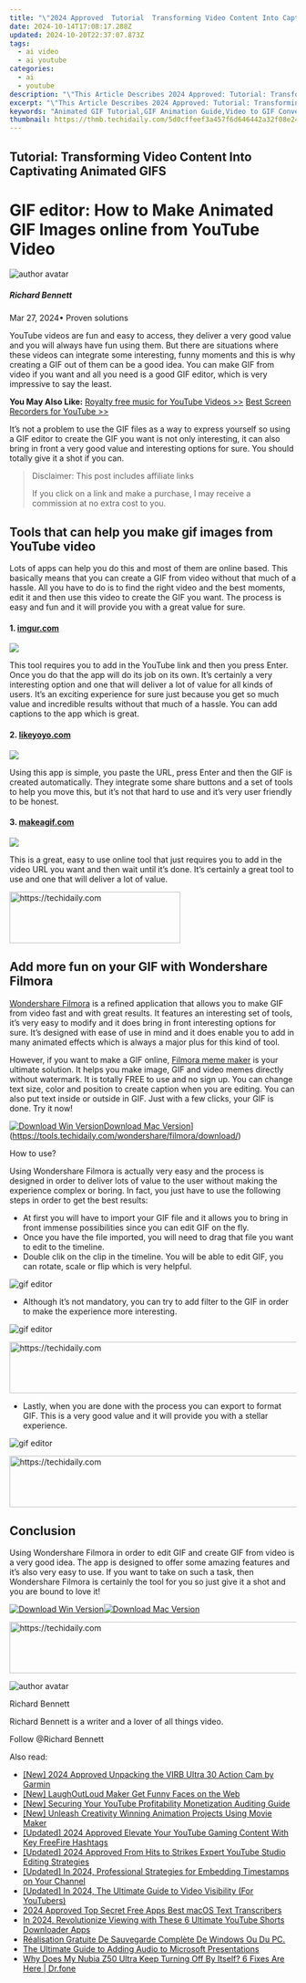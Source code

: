 ```yaml
---
title: "\"2024 Approved  Tutorial  Transforming Video Content Into Captivating Animated GIFS\""
date: 2024-10-14T17:08:17.288Z
updated: 2024-10-20T22:37:07.873Z
tags:
  - ai video
  - ai youtube
categories:
  - ai
  - youtube
description: "\"This Article Describes 2024 Approved: Tutorial: Transforming Video Content Into Captivating Animated GIFS\""
excerpt: "\"This Article Describes 2024 Approved: Tutorial: Transforming Video Content Into Captivating Animated GIFS\""
keywords: "Animated GIF Tutorial,GIF Animation Guide,Video to GIF Conversion,GIF Making Basics,Create Engaging GIFs,Transform Videos To GIF,Animated GIF Creation"
thumbnail: https://thmb.techidaily.com/5d0cffeef3a457f6d646442a32f08e24ee51602aa778ea2d41cdc52aa7fdbdaa.jpg
---
```


## Tutorial: Transforming Video Content Into Captivating Animated GIFS

# GIF editor: How to Make Animated GIF Images online from YouTube Video

![author avatar](https://images.wondershare.com/filmora/article-images/richard-bennett.jpg)

##### Richard Bennett

 Mar 27, 2024• Proven solutions

YouTube videos are fun and easy to access, they deliver a very good value and you will always have fun using them. But there are situations where these videos can integrate some interesting, funny moments and this is why creating a GIF out of them can be a good idea. You can make GIF from video if you want and all you need is a good GIF editor, which is very impressive to say the least.

**You May Also Like:**
[Royalty free music for YouTube Videos >>](https://tools.techidaily.com/wondershare/filmora/download/)
[Best Screen Recorders for YouTube >>](https://tools.techidaily.com/wondershare/filmora/download/)

It’s not a problem to use the GIF files as a way to express yourself so using a GIF editor to create the GIF you want is not only interesting, it can also bring in front a very good value and interesting options for sure. You should totally give it a shot if you can.

>  Disclaimer: This post includes affiliate links
>
>  If you click on a link and make a purchase, I may receive a commission at no extra cost to you.
>

## Tools that can help you make gif images from YouTube video

Lots of apps can help you do this and most of them are online based. This basically means that you can create a GIF from video without that much of a hassle. All you have to do is to find the right video and the best moments, edit it and then use this video to create the GIF you want. The process is easy and fun and it will provide you with a great value for sure.

#### 1\. [imgur.com](https://imgur.com/vidgif)

![](https://images.wondershare.com/filmora/article-images/imgur-video-to-gif.jpg)

This tool requires you to add in the YouTube link and then you press Enter. Once you do that the app will do its job on its own. It’s certainly a very interesting option and one that will deliver a lot of value for all kinds of users. It’s an exciting experience for sure just because you get so much value and incredible results without that much of a hassle. You can add captions to the app which is great.

#### 2\. [likeyoyo.com](https://likeyoyo.com/)

![](https://images.wondershare.com/filmora/article-images/likeyoyo-video-to-gif.jpg)

Using this app is simple, you paste the URL, press Enter and then the GIF is created automatically. They integrate some share buttons and a set of tools to help you move this, but it’s not that hard to use and it’s very user friendly to be honest.

#### 3\. [makeagif.com](http://makeagif.com/youtube-to-gif)

![](https://images.wondershare.com/filmora/article-images/makeagif-video-to-gif.jpg)

This is a great, easy to use online tool that just requires you to add in the video URL you want and then wait until it’s done. It’s certainly a great tool to use and one that will deliver a lot of value.

<!-- affiliate ads begin -->
<a href="https://homestyler.sjv.io/c/5597632/1943648/22993" target="_top" id="1943648">
  <img src="//a.impactradius-go.com/display-ad/22993-1943648" border="0" alt="https://techidaily.com" width="300" height="90"/>
</a>
<img height="0" width="0" src="https://homestyler.sjv.io/i/5597632/1943648/22993" style="position:absolute;visibility:hidden;" border="0" />
<!-- affiliate ads end -->

## Add more fun on your GIF with Wondershare Filmora

[Wondershare Filmora](https://tools.techidaily.com/wondershare/filmora/download/) is a refined application that allows you to make GIF from video fast and with great results. It features an interesting set of tools, it’s very easy to modify and it does bring in front interesting options for sure. It’s designed with ease of use in mind and it does enable you to add in many animated effects which is always a major plus for this kind of tool.

However, if you want to make a GIF online, [Filmora meme maker](https://tools.techidaily.com/wondershare/filmora/download/) is your ultimate solution. It helps you make image, GIF and video memes directly without watermark. It is totally FREE to use and no sign up. You can change text size, color and position to create caption when you are editing. You can also put text inside or outside in GIF. Just with a few clicks, your GIF is done. Try it now!

[![Download Win Version](https://images.wondershare.com/filmora/guide/download-btn-win.jpg)](https://tools.techidaily.com/wondershare/filmora/download/)[Download Mac Version](https://images.wondershare.com/filmora/guide/download-btn-mac.jpg)](https://tools.techidaily.com/wondershare/filmora/download/)

How to use?

Using Wondershare Filmora is actually very easy and the process is designed in order to deliver lots of value to the user without making the experience complex or boring. In fact, you just have to use the following steps in order to get the best results:

* At first you will have to import your GIF file and it allows you to bring in front immense possibilities since you can edit GIF on the fly.
* Once you have the file imported, you will need to drag that file you want to edit to the timeline.
* Double clik on the clip in the timeline. You will be able to edit GIF, you can rotate, scale or flip which is very helpful.

![gif editor](https://images.wondershare.com/filmora/article-images/video-editing-panel-win.jpg)

* Although it’s not mandatory, you can try to add filter to the GIF in order to make the experience more interesting.

![gif editor](https://images.wondershare.com/filmora/guide/filters-9-win.jpg)

<!-- affiliate ads begin -->
<a href="https://appsumo.8odi.net/c/5597632/2087394/7443" target="_top" id="2087394">
  <img src="//a.impactradius-go.com/display-ad/7443-2087394" border="0" alt="https://techidaily.com" width="728" height="90"/>
</a>
<img height="0" width="0" src="https://appsumo.8odi.net/i/5597632/2087394/7443" style="position:absolute;visibility:hidden;" border="0" />
<!-- affiliate ads end -->

* Lastly, when you are done with the process you can export to format GIF. This is a very good value and it will provide you with a stellar experience.

![gif editor](https://images.wondershare.com/filmora/article-images/export-video-9.jpg)

<!-- affiliate ads begin -->
<a href="https://appsumo.8odi.net/c/5597632/2151865/7443" target="_top" id="2151865">
  <img src="//a.impactradius-go.com/display-ad/7443-2151865" border="0" alt="https://techidaily.com" width="728" height="90"/>
</a>
<img height="0" width="0" src="https://appsumo.8odi.net/i/5597632/2151865/7443" style="position:absolute;visibility:hidden;" border="0" />
<!-- affiliate ads end -->

## Conclusion

Using Wondershare Filmora in order to edit GIF and create GIF from video is a very good idea. The app is designed to offer some amazing features and it’s also very easy to use. If you want to take on such a task, then Wondershare Filmora is certainly the tool for you so just give it a shot and you are bound to love it!

[![Download Win Version](https://images.wondershare.com/filmora/guide/download-btn-win.jpg)](https://tools.techidaily.com/wondershare/filmora/download/)[![Download Mac Version](https://images.wondershare.com/filmora/guide/download-btn-mac.jpg)](https://tools.techidaily.com/wondershare/filmora/download/)

<!-- affiliate ads begin -->
<a href="https://ephamedtechinc.pxf.io/c/5597632/2136615/26400" target="_top" id="2136615">
  <img src="//a.impactradius-go.com/display-ad/26400-2136615" border="0" alt="https://techidaily.com" width="728" height="90"/>
</a>
<img height="0" width="0" src="https://ephamedtechinc.pxf.io/i/5597632/2136615/26400" style="position:absolute;visibility:hidden;" border="0" />
<!-- affiliate ads end -->

![author avatar](https://images.wondershare.com/filmora/article-images/richard-bennett.jpg)

Richard Bennett

Richard Bennett is a writer and a lover of all things video.

Follow @Richard Bennett

<ins class="adsbygoogle"
     style="display:block"
     data-ad-format="autorelaxed"
     data-ad-client="ca-pub-7571918770474297"
     data-ad-slot="1223367746"></ins>

<ins class="adsbygoogle"
     style="display:block"
     data-ad-client="ca-pub-7571918770474297"
     data-ad-slot="8358498916"
     data-ad-format="auto"
     data-full-width-responsive="true"></ins>

<span class="atpl-alsoreadstyle">Also read:</span>
<div><ul>
<li><a href="https://fox-links.techidaily.com/new-2024-approved-unpacking-the-virb-ultra-30-action-cam-by-garmin/"><u>[New] 2024 Approved Unpacking the VIRB Ultra 30 Action Cam by Garmin</u></a></li>
<li><a href="https://fox-friendly.techidaily.com/new-laughoutloud-maker-get-funny-faces-on-the-web/"><u>[New] LaughOutLoud Maker Get Funny Faces on the Web</u></a></li>
<li><a href="https://youtube-web.techidaily.com/ecuring-your-youtube-profitability-monetization-auditing-guide/"><u>[New] Securing Your YouTube Profitability Monetization Auditing Guide</u></a></li>
<li><a href="https://some-skills.techidaily.com/new-unleash-creativity-winning-animation-projects-using-movie-maker/"><u>[New] Unleash Creativity Winning Animation Projects Using Movie Maker</u></a></li>
<li><a href="https://youtube-web.techidaily.com/ed-2024-approved-elevate-your-youtube-gaming-content-with-key-freefire-hashtags/"><u>[Updated] 2024 Approved Elevate Your YouTube Gaming Content With Key FreeFire Hashtags</u></a></li>
<li><a href="https://youtube-web.techidaily.com/ed-2024-approved-from-hits-to-strikes-expert-youtube-studio-editing-strategies/"><u>[Updated] 2024 Approved From Hits to Strikes Expert YouTube Studio Editing Strategies</u></a></li>
<li><a href="https://youtube-web.techidaily.com/ed-in-2024-professional-strategies-for-embedding-timestamps-on-your-channel/"><u>[Updated] In 2024, Professional Strategies for Embedding Timestamps on Your Channel</u></a></li>
<li><a href="https://youtube-web.techidaily.com/ed-in-2024-the-ultimate-guide-to-video-visibility-for-youtubers/"><u>[Updated] In 2024, The Ultimate Guide to Video Visibility (For YouTubers)</u></a></li>
<li><a href="https://some-guidance.techidaily.com/2024-approved-top-secret-free-apps-best-macos-text-transcribers/"><u>2024 Approved Top Secret Free Apps Best macOS Text Transcribers</u></a></li>
<li><a href="https://youtube-web.techidaily.com/24-revolutionize-viewing-with-these-6-ultimate-youtube-shorts-downloader-apps/"><u>In 2024, Revolutionize Viewing with These 6 Ultimate YouTube Shorts Downloader Apps</u></a></li>
<li><a href="https://fox-sys.techidaily.com/realisation-gratuite-de-sauvegarde-complete-de-windows-ou-du-pc/"><u>Réalisation Gratuite De Sauvegarde Complète De Windows Ou Du PC.</u></a></li>
<li><a href="https://article-files.techidaily.com/the-ultimate-guide-to-adding-audio-to-microsoft-presentations/"><u>The Ultimate Guide to Adding Audio to Microsoft Presentations</u></a></li>
<li><a href="https://howto.techidaily.com/why-does-my-nubia-z50-ultra-keep-turning-off-by-itself-6-fixes-are-here-drfone-by-drfone-fix-android-problems-fix-android-problems/"><u>Why Does My Nubia Z50 Ultra Keep Turning Off By Itself? 6 Fixes Are Here | Dr.fone</u></a></li>
</ul></div>

